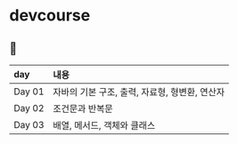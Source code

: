 # devcourse

## 📄
| day | 내용 |
|:--   |:--      |
| Day 01 | 자바의 기본 구조, 출력, 자료형, 형변환, 연산자 |
| Day 02 | 조건문과 반복문 |
| Day 03 | 배열, 메서드, 객체와 클래스 |
